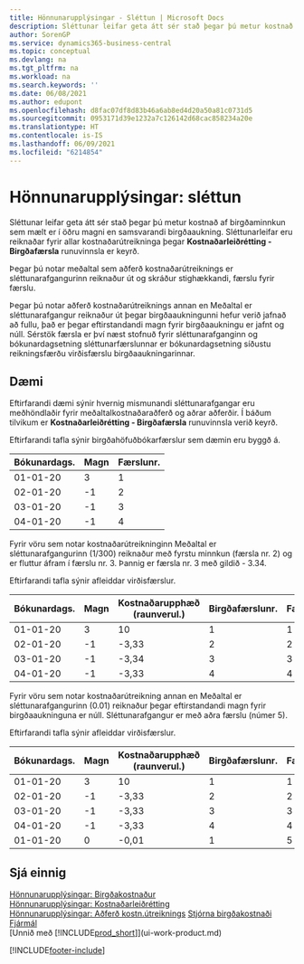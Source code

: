 ```yaml
---
title: Hönnunarupplýsingar - Sléttun | Microsoft Docs
description: Sléttunar leifar geta átt sér stað þegar þú metur kostnað af birgðaminnkun sem mælt er í öðru magni en samsvarandi birgðaaukning. Sléttunarleifar eru reiknaðar fyrir allar kostnaðarútreikninga þegar **Kostnaðarleiðrétting - Birgðafærsla** runuvinnsla er keyrð.
author: SorenGP
ms.service: dynamics365-business-central
ms.topic: conceptual
ms.devlang: na
ms.tgt_pltfrm: na
ms.workload: na
ms.search.keywords: ''
ms.date: 06/08/2021
ms.author: edupont
ms.openlocfilehash: d8fac07df8d83b46a6ab8ed4d20a50a81c0731d5
ms.sourcegitcommit: 0953171d39e1232a7c126142d68cac858234a20e
ms.translationtype: HT
ms.contentlocale: is-IS
ms.lasthandoff: 06/09/2021
ms.locfileid: "6214854"
---
```

# <a name="design-details-rounding"></a>Hönnunarupplýsingar: sléttun
Sléttunar leifar geta átt sér stað þegar þú metur kostnað af birgðaminnkun sem mælt er í öðru magni en samsvarandi birgðaaukning. Sléttunarleifar eru reiknaðar fyrir allar kostnaðarútreikninga þegar **Kostnaðarleiðrétting - Birgðafærsla** runuvinnsla er keyrð.  

 Þegar þú notar meðaltal sem aðferð kostnaðarútreiknings er sléttunarafgangurinn reiknaður út og skráður stighækkandi, færslu fyrir færslu.  

 Þegar þú notar aðferð kostnaðarútreiknings annan en Meðaltal er sléttunarafgangur reiknaður út þegar birgðaaukningunni hefur verið jafnað að fullu, það er þegar eftirstandandi magn fyrir birgðaaukningu er jafnt og núll. Sérstök færsla er því næst stofnuð fyrir sléttunarafganginn og bókunardagsetning sléttunarfærslunnar er bókunardagsetning síðustu reikningsfærðu virðisfærslu birgðaaukningarinnar.  

## <a name="example"></a>Dæmi  
 Eftirfarandi dæmi sýnir hvernig mismunandi sléttunarafgangar eru meðhöndlaðir fyrir meðaltalkostnaðaraðferð og aðrar aðferðir. Í báðum tilvikum er **Kostnaðarleiðrétting - Birgðafærsla** runuvinnsla verið keyrð.  

 Eftirfarandi tafla sýnir birgðahöfuðbókarfærslur sem dæmin eru byggð á.  

|Bókunardags.|Magn|Færslunr.|  
|------------------|--------------|---------------|  
|01-01-20|3|1|  
|02-01-20|-1|2|  
|03-01-20|-1|3|  
|04-01-20|-1|4|  

 Fyrir vöru sem notar kostnaðarútreikninginn Meðaltal er sléttunarafgangurinn (1/300) reiknaður með fyrstu minnkun (færsla nr. 2) og er fluttur áfram í færslu nr. 3. Þannig er færsla nr. 3 með gildið - 3.34.  

 Eftirfarandi tafla sýnir afleiddar virðisfærslur.  

|Bókunardags.|Magn|Kostnaðarupphæð (raunverul.)|Birgðafærslunr.|Færslunr.|  
|------------------|--------------|----------------------------|---------------------------|---------------|  
|01-01-20|3|10|1|1|  
|02-01-20|-1|-3,33|2|2|  
|03-01-20|-1|-3,34|3|3|  
|04-01-20|-1|-3,33|4|4|  

 Fyrir vöru sem notar kostnaðarútreikning annan en Meðaltal er sléttunarafgangurinn (0.01) reiknaður þegar eftirstandandi magn fyrir birgðaaukninguna er núll. Sléttunarafgangur er með aðra færslu (númer 5).  

 Eftirfarandi tafla sýnir afleiddar virðisfærslur.  

|Bókunardags.|Magn|Kostnaðarupphæð (raunverul.)|Birgðafærslunr.|Færslunr.|  
|------------------|--------------|----------------------------|---------------------------|---------------|  
|01-01-20|3|10|1|1|  
|02-01-20|-1|-3,33|2|2|  
|03-01-20|-1|-3,33|3|3|  
|04-01-20|-1|-3,33|4|4|  
|01-01-20|0|-0,01|1|5|  

## <a name="see-also"></a>Sjá einnig  
 [Hönnunarupplýsingar: Birgðakostnaður](design-details-inventory-costing.md)   
 [Hönnunarupplýsingar: Kostnaðarleiðrétting](design-details-cost-adjustment.md)   
 [Hönnunarupplýsingar: Aðferð kostn.útreiknings](design-details-costing-methods.md) [Stjórna birgðakostnaði](finance-manage-inventory-costs.md)  
 [Fjármál](finance.md)  
 [Unnið með [!INCLUDE[prod_short](includes/prod_short.md)]](ui-work-product.md)


[!INCLUDE[footer-include](includes/footer-banner.md)]